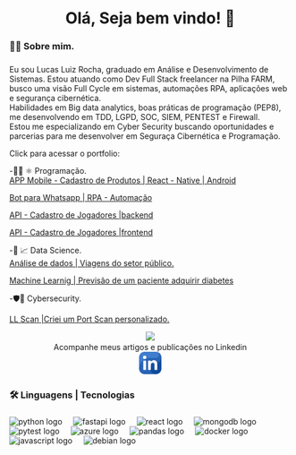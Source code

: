 
 
###

<h1 align="center">Olá, Seja bem vindo! 👋</h1>

###

<h3 align="left">👩‍💻  Sobre mim.</h3>

###

<p align="left">Eu sou Lucas Luiz Rocha, graduado em Análise e Desenvolvimento de Sistemas. Estou atuando como Dev Full Stack  freelancer na Pilha FARM, busco uma visão Full Cycle em sistemas, automações RPA, aplicações web e segurança cibernética.<br>Habilidades em Big data analytics, boas práticas de programação (PEP8), me desenvolvendo em TDD, LGPD, SOC, SIEM, PENTEST e Firewall.<br>Estou me especializando em Cyber Security buscando oportunidades e  parcerias para me desenvolver em Seguraça Cibernética e Programação.<br>
 
 Click para acessar o portfolio:<br>
  
  
-👨‍💻 ⚛  Programação. <br>
[APP Mobile - Cadastro de Produtos | React - Native | Android](https://github.com/LUCAS-LUIZ-ROCHA/appMobile_Cadastro) <br>

[Bot para Whatsapp | RPA - Automação](https://github.com/LUCAS-LUIZ-ROCHA/bot_whatsapp-RPA) <br>

[API - Cadastro de Jogadores |backend](https://github.com/LUCAS-LUIZ-ROCHA/Crud_Jogadores_Fullstack) <br>

[API - Cadastro de Jogadores |frontend](https://github.com/LUCAS-LUIZ-ROCHA/Frontend_Crud_Jogadores_Fullstack) <br>
    
-🧮 📈 Data Science. <br>
[Análise de dados | Viagens do setor público.](https://github.com/LUCAS-LUIZ-ROCHA/Analise_R_Viagens)<br>

[Machine Learnig | Previsão de um paciente adquirir diabetes](https://github.com/LUCAS-LUIZ-ROCHA/ML_Preditivo_R)<br>

-🛡️🔐  Cybersecurity.<br> 

[LL Scan |Criei um  Port Scan personalizado.](https://github.com/LUCAS-LUIZ-ROCHA/LL_PortScan)
<br>
   
   
</p> 

<div align="center">
  <img height="400" src="CyberSecurity.gif"  />
  
</div>


<div align="center">
  Acompanhe meus artigos e publicações no Linkedin 
  <br>
  <a href= "https://www.linkedin.com/in/lucas-luiz-rocha">
  <img  height="40" src= "link_log.png"    /> 
  <a/>

<h3 align="left">🛠 Linguagens | Tecnologias</h3>

###

<div align="left">
  <img src="https://cdn.jsdelivr.net/gh/devicons/devicon/icons/python/python-original.svg" height="40" alt="python logo"  />
  <img width="12" />
  <img src="https://cdn.jsdelivr.net/gh/devicons/devicon/icons/fastapi/fastapi-original.svg" height="40" alt="fastapi logo"  />
  <img width="12" />
  <img src="https://cdn.jsdelivr.net/gh/devicons/devicon/icons/react/react-original.svg" height="40" alt="react logo"  />
  <img width="12" />
  <img src="https://cdn.jsdelivr.net/gh/devicons/devicon/icons/mongodb/mongodb-original.svg" height="40" alt="mongodb logo"  />
  <img width="12" />
  <img src="https://cdn.jsdelivr.net/gh/devicons/devicon/icons/pytest/pytest-original.svg" height="40" alt="pytest logo"  />
  <img width="12" />
  <img src="https://cdn.jsdelivr.net/gh/devicons/devicon/icons/azure/azure-original.svg" height="40" alt="azure logo"  />
  <img width="12" />
  <img src="https://cdn.jsdelivr.net/gh/devicons/devicon/icons/pandas/pandas-original.svg" height="40" alt="pandas logo"  />
  <img width="12" />
  <img src="https://cdn.jsdelivr.net/gh/devicons/devicon/icons/docker/docker-plain-wordmark.svg" height="40" alt="docker logo"  />
  <img width="12" />
  <img src="https://cdn.jsdelivr.net/gh/devicons/devicon/icons/javascript/javascript-original.svg" height="40" alt="javascript logo"  />
  <img width="12" />
  <img src="https://img.shields.io/badge/Kali_Linux-557C94?style=for-the-badge&logo=kali-linux&logoColor=white" height="40" alt="debian logo"  />
</div>

###


###



###
